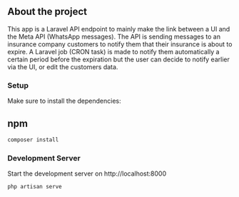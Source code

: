 ## About the project

This app is a Laravel API endpoint to mainly make the link between a UI and the Meta API (WhatsApp messages).
The API is sending messages to an insurance company customers to notify them that their insurance is about to expire.
A Laravel job (CRON task) is made to notify them automatically a certain period before the expiration but the user can decide to notify earlier via the UI, or edit the customers data.

### Setup

Make sure to install the dependencies:

## npm
```bash
composer install
```

### Development Server

Start the development server on http://localhost:8000

```bash
php artisan serve
```
